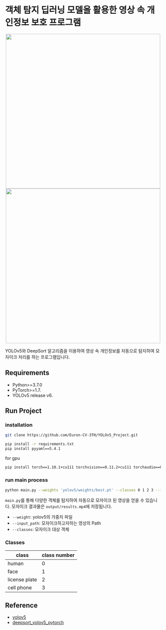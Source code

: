 # 객체 탐지 딥러닝 모델을 활용한 영상 속 개인정보 보호 프로그램
<p align="center">
<img src="https://user-images.githubusercontent.com/86579242/218716573-39a4ba7d-37ec-4cac-9c88-346514da9ce6.gif" width="500" />
<img src="https://user-images.githubusercontent.com/86579242/218729754-c0739d69-b965-4641-8473-feb0952174ac.gif" width="500" />
</p>

YOLOv5와 DeepSort 알고리즘을 이용하여 영상 속 개인정보를 자동으로 탐지하여 모자이크 처리를 하는 프로그램입니다.

## Requirements

- Python>=3.7.0
- PyTorch>=1.7.
- YOLOv5 release v6.

## Run Project
### installation
```sh
git clone https://github.com/Euron-CV-3TH/YOLOv5_Project.git

pip install -r requirements.txt
pip install pyyaml==5.4.1
```

for gpu

```sh
pip install torch==1.10.1+cu111 torchvision==0.11.2+cu111 torchaudio==0.10.1 -f https://download.pytorch.org/whl/torch_stable.html
```

### run main process

```sh
python main.py --weights 'yolov5/weights/best.pt' --classes 0 1 2 3 --input_path 'vid.mp4'

```

`main.py`를 통해 다양한 객체를 탐지하여 자동으로 모자이크 된 영상을 얻을 수 있습니다.  모자이크 결과물은 `output/results.mp4`에 저장됩니다.

- `--weight`: yolov5의 가중치 파일
- `--input_path`: 모자이크하고자하는 영상의 Path
- `--classes`: 모자이크 대상 객체


### Classes
|class|class number|
|------|---|
|human|0|
|face|1|
|license plate|2|
|cell phone|3|


## Reference

- [yolov5](https://github.com/ultralytics/yolov5)
- [deepsort_yolov5_pytorch](https://github.com/HowieMa/DeepSORT_YOLOv5_Pytorch)

